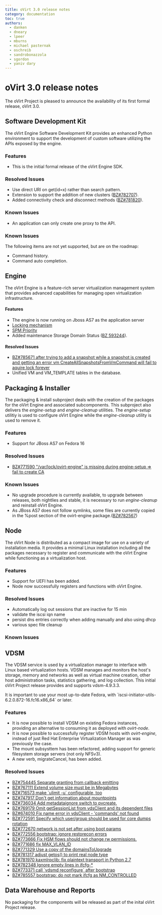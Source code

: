 ```yaml
---
title: oVirt 3.0 release notes
category: documentation
toc: true
authors:
  - danken
  - dneary
  - lpeer
  - mburns
  - michael pasternak
  - oschreib
  - sandrobonazzola
  - sgordon
  - yaniv dary
---
```


# oVirt 3.0 release notes

The oVirt Project is pleased to announce the availability of its first formal release, oVirt 3.0.

## Software Development Kit

The oVirt Engine Software Development Kit provides an enhanced Python environment to support the development of custom software utilizing the APIs exposed by the engine.

### Features

*   This is the initial formal release of the oVirt Engine SDK.

### Resolved Issues

*   Use direct URI on get(id=x) rather than search pattern.
*   Extension to support the addition of new clusters ([BZ#782707](https://bugzilla.redhat.com/show_bug.cgi?id=782707)).
*   Added connectivity check and disconnect methods ([BZ#781820](https://bugzilla.redhat.com/show_bug.cgi?id=781820)).

### Known Issues

*   An application can only create one proxy to the API.

### Known Issues

The following items are not yet supported, but are on the roadmap:

*   Command history.
*   Command auto completion.

## Engine

The oVirt Engine is a feature-rich server virtualization management system that provides advanced capabilities for managing open virtualization infrastructure.

#### Features

*   The engine is now running on Jboss AS7 as the application server
*   [Locking mechanism](/develop/release-management/features/infra/detailedlockmechanism.html)
*   [SPM Priority](/develop/release-management/features/storage/spmpriority.html)
*   Added maintenance Storage Domain Status ([BZ 593244](http://bugzilla.redhat.com/show_bug.cgi?id=593244)).

#### Resolved Issues

*   [BZ#785671 after trying to add a snapshot while a snapshot is created and getting an error vm CreateAllSnapshotsFromVmCommand will fail to aquire lock forever](https://bugzilla.redhat.com/show_bug.cgi?id=785671)
*   Unified VM and VM_TEMPLATE tables in the database.

## Packaging & Installer

The packaging & install subproject deals with the creation of the packages for the oVirt Engine and associated subcomponents. This subproject also delivers the *engine-setup* and *engine-cleanup* utilities. The *engine-setup* utilitiy is used to configure oVirt Engine while the *engine-cleanup* utility is used to remove it.

### Features

*   Support for JBoss AS7 on Fedora 16

### Resolved Issues

*   [BZ#771590 "/var/lock/ovirt-engine" is missing during engine-setup => fail to create CA](https://bugzilla.redhat.com/show_bug.cgi?id=771590)

### Known Issues

*   No upgrade procedure is currently available, to upgrade between releases, both nightlies and stable, it is necessary to run *engine-cleanup* and reinstall oVirt Engine.
*   As JBoss AS7 does not follow symlinks, some files are currently copied in the %post section of the ovirt-engine package.([BZ#782567](https://bugzilla.redhat.com/show_bug.cgi?id=782567))

## Node

The oVirt Node is distributed as a compact image for use on a variety of installation media. It provides a minimal Linux installation including all the packages necessary to register and communicate with the oVirt Engine while functioning as a virtualization host. 

### Features

*   Support for UEFI has been added.
*   Node now successfully registers and functions with oVirt Engine.

### Resolved Issues

*   Automatically log out sessions that are inactive for 15 min
*   validate the iscsi iqn name
*   persist dns entries correctly when adding manually and also using dhcp
*   various spec file cleanup

### Known Issues



## VDSM

The VDSM service is used by a virtualization manager to interface with Linux based virtualization hosts. VDSM manages and monitors the host's storage, memory and networks as well as virtual machine creation, other host administration tasks, statistics gathering, and log collection. This initial oVirt Project release provides and supports vdsm-4.9.3.3.

It is important to use your most up-to-date Fedora, with \`iscsi-initiator-utils-6.2.0.872-16.fc16.x86_64\` or later.

### Features

*   It is now possible to install VDSM on existing Fedora instances, providing an alternative to consuming it as deployed with *ovirt-node*.
*   It is now possible to successfully register VDSM hosts with *ovirt-engine*, instead of just Red Hat Enterprise Virtualization Manager as was previously the case.
*   The mount subsysttem has been refactored, adding support for generic filesystem storage servers (not only NFSv3).
*   A new verb, migrateCancel, has been added.

### Resolved Issues

*   [BZ#754445 Separate granting from callback emitting](http://bugzilla.redhat.com/show_bug.cgi?id=754445)
*   [BZ#767111 Extend volume size must be in Megabytes](http://bugzilla.redhat.com/show_bug.cgi?id=767111)
*   [BZ#716573 make \`ulimit -u\` configurable, too](http://bugzilla.redhat.com/show_bug.cgi?id=716573)
*   [BZ#747917 Don't get information about mountpoints](http://bugzilla.redhat.com/show_bug.cgi?id=747917)
*   [BZ#736034 Add metadataignore switch to pvcreate.](http://bugzilla.redhat.com/show_bug.cgi?id=736034)
*   [BZ#769179 Omit getSessionList from vdsClient and its dependent files](http://bugzilla.redhat.com/show_bug.cgi?id=769179)
*   [BZ#674010 Fix name error in vdsClient - 'commands' not found](http://bugzilla.redhat.com/show_bug.cgi?id=674010)
*   [BZ#772591 Specify which user/group should be used for core dumps rotation](http://bugzilla.redhat.com/show_bug.cgi?id=772591)
*   [BZ#772670 network is not set after using boot params](http://bugzilla.redhat.com/show_bug.cgi?id=772670)
*   [BZ#772556 bootstrap: ignore restorecon errors](http://bugzilla.redhat.com/show_bug.cgi?id=772556)
*   [BZ#773666 Fix HSM flows should not change rw permissions.](http://bugzilla.redhat.com/show_bug.cgi?id=773666)
*   [BZ#771686 fix MAX_VLAN_ID](http://bugzilla.redhat.com/show_bug.cgi?id=771686)
*   [BZ#771329 Use a copy of the domainsToUpgrade](http://bugzilla.redhat.com/show_bug.cgi?id=771329)
*   [BZ#781317 adjust getos() to print real node type](http://bugzilla.redhat.com/show_bug.cgi?id=781317)
*   [BZ#781970 kaxmlrpclib: fix plaintext transport in Python 2.7](http://bugzilla.redhat.com/show_bug.cgi?id=781970)
*   [BZ#782348 Ignore empty lines in ifcfg-\*](http://bugzilla.redhat.com/show_bug.cgi?id=782348)
*   [BZ#773371 call \`vdsmd reconfigure\` after bootstrap](http://bugzilla.redhat.com/show_bug.cgi?id=773371)
*   [BZ#785557 bootstrap: do not mark ifcfg as NM_CONTROLLED](http://bugzilla.redhat.com/show_bug.cgi?id=785557)

## Data Warehouse and Reports

No packaging for the components will be released as part of the inital oVirt Project release.

